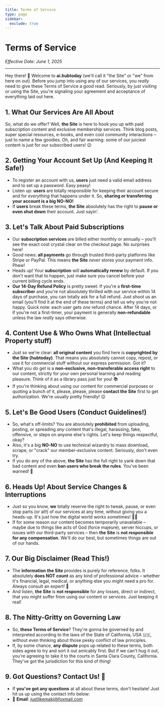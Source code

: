 ```yaml
---
title: Terms of Service
type: page
sidebar:
  exclude: true
---
```

# Terms of Service

*Effective Date: June 1, 2025*

---

Hey there! 👋 Welcome to **ai.hubtoday** (we'll call it "the Site" or "we" from here on out). Before you jump into using any of our services, you *really* need to give these Terms of Service a good read. Seriously, by just visiting or using the Site, you're signaling your agreement and acceptance of everything laid out here.

## 1. What Our Services Are All About

So, what do we offer? Well, **the Site** is here to hook you up with paid subscription content and exclusive membership services. Think blog posts, super special resources, e-books, and even cool community interactions – just to name a few goodies. Oh, and fair warning: some of our juiciest content is just for our subscribed users! 😉

## 2. Getting Your Account Set Up (And Keeping It Safe!)

- To register an account with us, **users** just need a valid email address and to set up a password. Easy peasy!
- Listen up: **users** are totally responsible for keeping their account secure and for *everything* that happens under it. So, **sharing or transferring your account is a big NO-NO!**
- If **users** break these terms, **the Site** absolutely has the right to **pause or even shut down** their account. Just sayin'.

## 3. Let's Talk About Paid Subscriptions

- Our **subscription services** are billed either monthly or annually – you'll see the exact cost crystal clear on the checkout page. No surprises here!
- Good news: **all payments** go through trusted third-party platforms like Stripe or PayPal. This means **the Site** *never* stores your payment info. Phew!
- Heads up! Your **subscription** will **automatically renew** by default. If you don't want that to happen, just make sure you cancel before your current billing cycle ends.
- **Our 14-Day Refund Policy** is pretty sweet: If you're a **first-time subscriber** and you're not absolutely thrilled with our service within 14 days of purchase, you can totally ask for a full refund. Just shoot us an email (you'll find it at the end of these terms) and tell us why you're not happy. Quick note: each user gets *one* refund chance. After 14 days, or if you're not a first-timer, your payment is generally **non-refundable** unless the law *really* says otherwise.

## 4. Content Use & Who Owns What (Intellectual Property stuff)

- Just so we're clear: **all original content** you find here is **copyrighted by the Site (hubtoday)**. That means you absolutely cannot copy, repost, or use it for commercial stuff without our express permission. Got it?
- What you *do* get is a **non-exclusive, non-transferable access right** to our content, strictly for your own personal learning and reading pleasure. Think of it as a library pass just for you! 📚
- If you're thinking about using our content for commercial purposes or quoting a bunch of it, please, please, please **contact the Site** first to get authorization. We're usually pretty friendly! 😉

## 5. Let's Be Good Users (Conduct Guidelines!)

- So, what's off-limits? You are absolutely **prohibited** from uploading, posting, or spreading *any* content that's illegal, harassing, fake, offensive, or steps on anyone else's rights. Let's keep things respectful, okay?
- Also, it's a big **NO-NO** to use technical wizardry to mass download, scrape, or "crack" our member-exclusive content. Seriously, don't even try.
- If you do any of the above, **the Site** has the full right to yank down that bad content and even **ban users who break the rules**. You've been warned! 🚫

## 6. Heads Up! About Service Changes & Interruptions

- Just so you know, **we** totally reserve the right to tweak, pause, or even stop parts (or all!) of our services at any time, without giving you a heads-up. It's just how the digital world works sometimes! 🤷‍♀️
- If for some reason our content becomes temporarily unavailable – maybe due to things like acts of God (force majeure), server hiccups, or issues with our third-party services – then **the Site** is **not responsible for any compensation**. We'll do our best, but sometimes things are out of our hands.

## 7. Our Big Disclaimer (Read This!)

- The **information** **the Site** provides is purely for reference, folks. It absolutely **does NOT count** as any kind of professional advice – whether it's financial, legal, medical, or anything else you might need a pro for. Always consult an expert! 🧠
- And listen, **the Site** is **not responsible** for any losses, direct or indirect, that you might suffer from using our content or services. Just keeping it real!

## 8. The Nitty-Gritty on Governing Law

- So, **these Terms of Service**? They're gonna be governed by and interpreted according to the laws of the State of California, USA 🇺🇸, without even thinking about those pesky conflict of law principles.
- If, by some chance, **any dispute** pops up related to these terms, both sides agree to try and sort it out amicably first. But if we can't hug it out, you're agreeing to take it to the courts in Santa Clara County, California. They've got the jurisdiction for this kind of thing!

## 9. Got Questions? Contact Us! 🤙

- If **you've got any questions** at all about these terms, don't hesitate! Just hit us up using the contact info below:
- 📧 **Email**: [justlikemaki@foxmail.com](mailto:justlikemaki@foxmail.com)